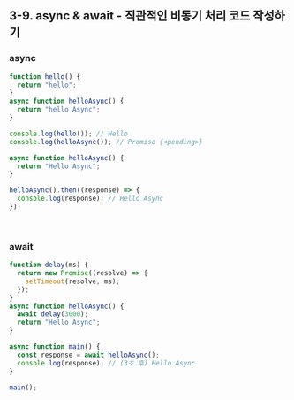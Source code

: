 ## 3-9. async & await - 직관적인 비동기 처리 코드 작성하기

### async

```jsx
function hello() {
  return "hello";
}
async function helloAsync() {
  return "hello Async";
}

console.log(hello()); // Hello
console.log(helloAsync()); // Promise {<pending>}
```

```jsx
async function helloAsync() {
  return "Hello Async";
}

helloAsync().then((response) => {
  console.log(response); // Hello Async
});
```

<br>

### await

```jsx
function delay(ms) {
  return new Promise((resolve) => {
    setTimeout(resolve, ms);
  });
}
async function helloAsync() {
  await delay(3000);
  return "Hello Async";
}

async function main() {
  const response = await helloAsync();
  console.log(response); // (3초 후) Hello Async
}

main();
```
